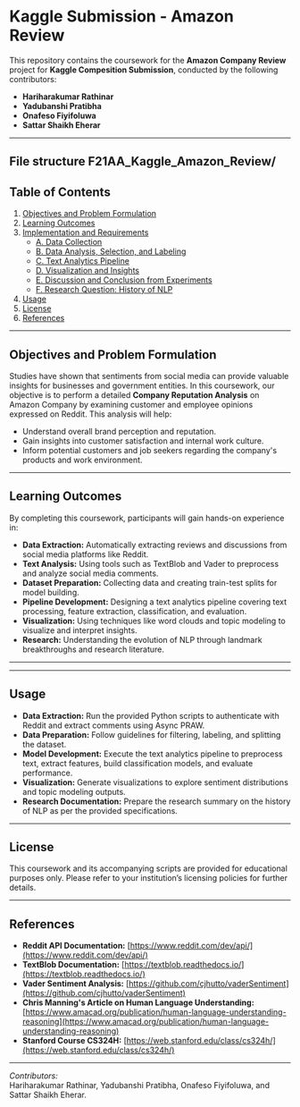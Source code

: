 # Kaggle Submission - Amazon Review

This repository contains the coursework for the **Amazon Company Review** project for **Kaggle Compesition Submission**, conducted by the following contributors:

- **Hariharakumar Rathinar**
- **Yadubanshi Pratibha**
- **Onafeso Fiyifoluwa**
- **Sattar Shaikh Eherar**

---

## File structure F21AA_Kaggle_Amazon_Review/



## Table of Contents

1. [Objectives and Problem Formulation](#objectives-and-problem-formulation)
2. [Learning Outcomes](#learning-outcomes)
3. [Implementation and Requirements](#implementation-and-requirements)
    - [A. Data Collection](#a-data-collection)
    - [B. Data Analysis, Selection, and Labeling](#b-data-analysis-selection-and-labeling)
    - [C. Text Analytics Pipeline](#c-text-analytics-pipeline)
    - [D. Visualization and Insights](#d-visualization-and-insights)
    - [E. Discussion and Conclusion from Experiments](#e-discussion-and-conclusion-from-experiments)
    - [F. Research Question: History of NLP](#f-research-question-history-of-nlp)
4. [Usage](#usage)
5. [License](#license)
6. [References](#references)

---

## Objectives and Problem Formulation

Studies have shown that sentiments from social media can provide valuable insights for businesses and government entities. In this coursework, our objective is to perform a detailed **Company Reputation Analysis** on Amazon Company by examining customer and employee opinions expressed on Reddit. This analysis will help:

- Understand overall brand perception and reputation.
- Gain insights into customer satisfaction and internal work culture.
- Inform potential customers and job seekers regarding the company's products and work environment.


---

## Learning Outcomes

By completing this coursework, participants will gain hands-on experience in:

- **Data Extraction:** Automatically extracting reviews and discussions from social media platforms like Reddit.
- **Text Analysis:** Using tools such as TextBlob and Vader to preprocess and analyze social media comments.
- **Dataset Preparation:** Collecting data and creating train-test splits for model building.
- **Pipeline Development:** Designing a text analytics pipeline covering text processing, feature extraction, classification, and evaluation.
- **Visualization:** Using techniques like word clouds and topic modeling to visualize and interpret insights.
- **Research:** Understanding the evolution of NLP through landmark breakthroughs and research literature.

---




---

## Usage

- **Data Extraction:** Run the provided Python scripts to authenticate with Reddit and extract comments using Async PRAW.
- **Data Preparation:** Follow guidelines for filtering, labeling, and splitting the dataset.
- **Model Development:** Execute the text analytics pipeline to preprocess text, extract features, build classification models, and evaluate performance.
- **Visualization:** Generate visualizations to explore sentiment distributions and topic modeling outputs.
- **Research Documentation:** Prepare the research summary on the history of NLP as per the provided specifications.

---

## License

This coursework and its accompanying scripts are provided for educational purposes only. Please refer to your institution’s licensing policies for further details.

---

## References

- **Reddit API Documentation:** [https://www.reddit.com/dev/api/](https://www.reddit.com/dev/api/)
- **TextBlob Documentation:** [https://textblob.readthedocs.io/](https://textblob.readthedocs.io/)
- **Vader Sentiment Analysis:** [https://github.com/cjhutto/vaderSentiment](https://github.com/cjhutto/vaderSentiment)
- **Chris Manning's Article on Human Language Understanding:** [https://www.amacad.org/publication/human-language-understanding-reasoning](https://www.amacad.org/publication/human-language-understanding-reasoning)
- **Stanford Course CS324H:** [https://web.stanford.edu/class/cs324h/](https://web.stanford.edu/class/cs324h/)

---



*Contributors:*  
Hariharakumar Rathinar, Yadubanshi Pratibha, Onafeso Fiyifoluwa, and Sattar Shaikh Eherar.
